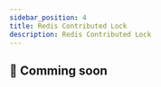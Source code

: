 ```yaml
---
sidebar_position: 4
title: Redis Contributed Lock
description: Redis Contributed Lock
---
```


## 🌟 Comming soon